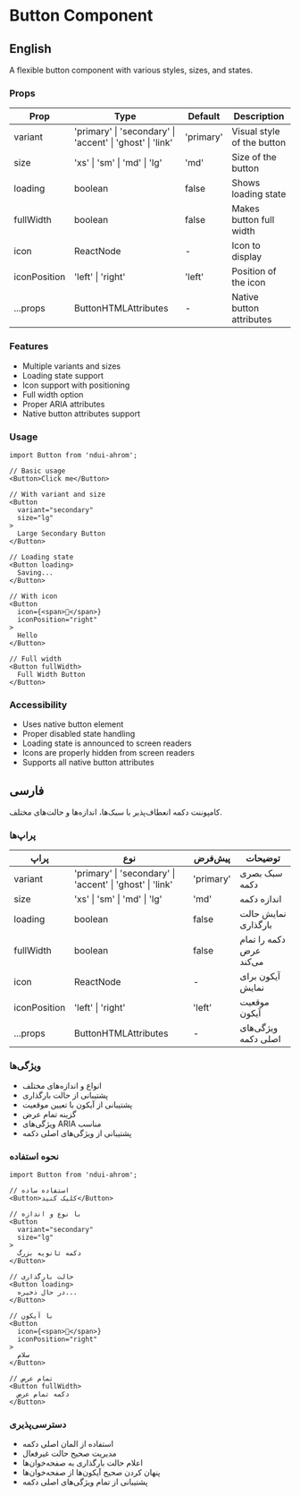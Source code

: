 # Button Component

## English

A flexible button component with various styles, sizes, and states.

### Props

| Prop | Type | Default | Description |
|------|------|---------|-------------|
| variant | 'primary' \| 'secondary' \| 'accent' \| 'ghost' \| 'link' | 'primary' | Visual style of the button |
| size | 'xs' \| 'sm' \| 'md' \| 'lg' | 'md' | Size of the button |
| loading | boolean | false | Shows loading state |
| fullWidth | boolean | false | Makes button full width |
| icon | ReactNode | - | Icon to display |
| iconPosition | 'left' \| 'right' | 'left' | Position of the icon |
| ...props | ButtonHTMLAttributes | - | Native button attributes |

### Features

- Multiple variants and sizes
- Loading state support
- Icon support with positioning
- Full width option
- Proper ARIA attributes
- Native button attributes support

### Usage

```tsx
import Button from 'ndui-ahrom';

// Basic usage
<Button>Click me</Button>

// With variant and size
<Button 
  variant="secondary"
  size="lg"
>
  Large Secondary Button
</Button>

// Loading state
<Button loading>
  Saving...
</Button>

// With icon
<Button 
  icon={<span>👋</span>}
  iconPosition="right"
>
  Hello
</Button>

// Full width
<Button fullWidth>
  Full Width Button
</Button>
```

### Accessibility

- Uses native button element
- Proper disabled state handling
- Loading state is announced to screen readers
- Icons are properly hidden from screen readers
- Supports all native button attributes

## فارسی

کامپوننت دکمه انعطاف‌پذیر با سبک‌ها، اندازه‌ها و حالت‌های مختلف.

### پراپ‌ها

| پراپ | نوع | پیش‌فرض | توضیحات |
|------|------|---------|----------|
| variant | 'primary' \| 'secondary' \| 'accent' \| 'ghost' \| 'link' | 'primary' | سبک بصری دکمه |
| size | 'xs' \| 'sm' \| 'md' \| 'lg' | 'md' | اندازه دکمه |
| loading | boolean | false | نمایش حالت بارگذاری |
| fullWidth | boolean | false | دکمه را تمام عرض می‌کند |
| icon | ReactNode | - | آیکون برای نمایش |
| iconPosition | 'left' \| 'right' | 'left' | موقعیت آیکون |
| ...props | ButtonHTMLAttributes | - | ویژگی‌های اصلی دکمه |

### ویژگی‌ها

- انواع و اندازه‌های مختلف
- پشتیبانی از حالت بارگذاری
- پشتیبانی از آیکون با تعیین موقعیت
- گزینه تمام عرض
- ویژگی‌های ARIA مناسب
- پشتیبانی از ویژگی‌های اصلی دکمه

### نحوه استفاده

```tsx
import Button from 'ndui-ahrom';

// استفاده ساده
<Button>کلیک کنید</Button>

// با نوع و اندازه
<Button 
  variant="secondary"
  size="lg"
>
  دکمه ثانویه بزرگ
</Button>

// حالت بارگذاری
<Button loading>
  در حال ذخیره...
</Button>

// با آیکون
<Button 
  icon={<span>👋</span>}
  iconPosition="right"
>
  سلام
</Button>

// تمام عرض
<Button fullWidth>
  دکمه تمام عرض
</Button>
```

### دسترسی‌پذیری

- استفاده از المان اصلی دکمه
- مدیریت صحیح حالت غیرفعال
- اعلام حالت بارگذاری به صفحه‌خوان‌ها
- پنهان کردن صحیح آیکون‌ها از صفحه‌خوان‌ها
- پشتیبانی از تمام ویژگی‌های اصلی دکمه